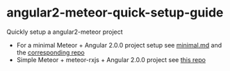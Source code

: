 # angular2-meteor-quick-setup-guide

Quickly setup a angular2-meteor project

* For a minimal Meteor + Angular 2.0.0 project setup see [minimal.md](minimal.md) and the [corresponding repo](https://github.com/ijager/meteor-angular2.0.0-minimal)
* Simple Meteor + meteor-rxjs + Angular 2.0.0 project see [this repo](https://github.com/ijager/meteor-rxjs-angular2.0.0-example)



